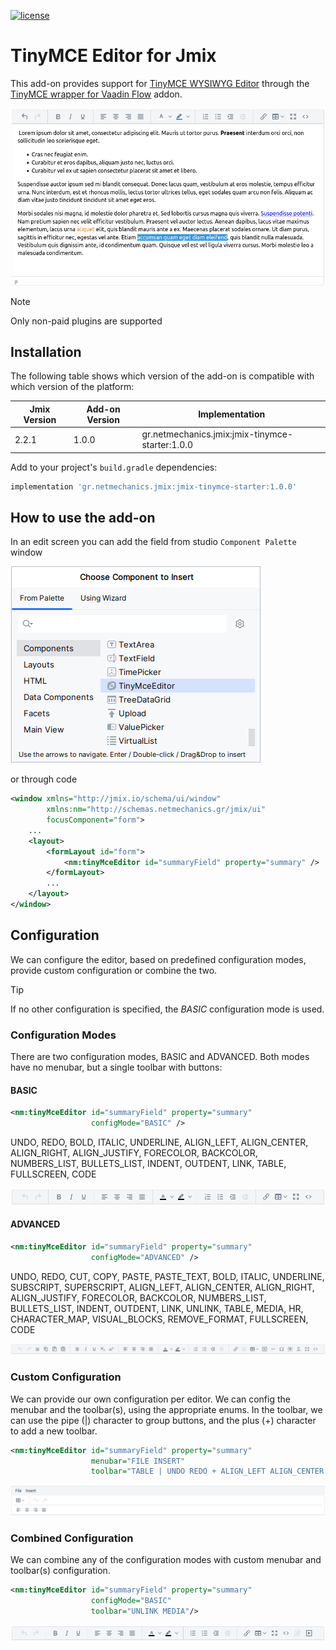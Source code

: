 [![license](https://img.shields.io/badge/license-Apache%20License%202.0-blue.svg?style=flat)](http://www.apache.org/licenses/LICENSE-2.0)

# TinyMCE Editor for Jmix

This add-on provides support for [TinyMCE WYSIWYG Editor](https://www.tiny.cloud/) through the [TinyMCE wrapper for Vaadin Flow](https://vaadin.com/directory/component/tinymce-for-flow) addon.

![](./docs/preview.png)

> [!NOTE]  
> Only non-paid plugins are supported

## Installation

The following table shows which version of the add-on is compatible with which version of the platform:

| Jmix Version | Add-on Version | Implementation                                  |
|--------------|----------------|-------------------------------------------------|
| 2.2.1        | 1.0.0          | gr.netmechanics.jmix:jmix-tinymce-starter:1.0.0 |

Add to your project's `build.gradle` dependencies:

```gradle
implementation 'gr.netmechanics.jmix:jmix-tinymce-starter:1.0.0'
```

## How to use the add-on

In an edit screen you can add the field from studio `Component Palette` window

![](./docs/palette.png)

or through code

```xml
<window xmlns="http://jmix.io/schema/ui/window"
        xmlns:nm="http://schemas.netmechanics.gr/jmix/ui"
        focusComponent="form">
    ...
    <layout>
        <formLayout id="form">
            <nm:tinyMceEditor id="summaryField" property="summary" />
        </formLayout>
        ...
    </layout>
</window>
```

## Configuration

We can configure the editor, based on predefined configuration modes, provide custom configuration or combine the two.

> [!TIP]  
> If no other configuration is specified, the _BASIC_ configuration mode is used.

### Configuration Modes
There are two configuration modes, BASIC and ADVANCED. Both modes have no menubar, but a single toolbar with buttons:

#### BASIC

```xml
<nm:tinyMceEditor id="summaryField" property="summary" 
                  configMode="BASIC" />
```

UNDO, REDO, BOLD, ITALIC, UNDERLINE, ALIGN_LEFT, ALIGN_CENTER, ALIGN_RIGHT, ALIGN_JUSTIFY, FORECOLOR, BACKCOLOR, NUMBERS_LIST, BULLETS_LIST, INDENT, OUTDENT, LINK, TABLE, FULLSCREEN, CODE

![](./docs/preview_basic.png)

#### ADVANCED

```xml
<nm:tinyMceEditor id="summaryField" property="summary" 
                  configMode="ADVANCED" />
```

UNDO, REDO, CUT, COPY, PASTE, PASTE_TEXT, BOLD, ITALIC, UNDERLINE, SUBSCRIPT, SUPERSCRIPT, ALIGN_LEFT, ALIGN_CENTER, ALIGN_RIGHT, ALIGN_JUSTIFY, FORECOLOR, BACKCOLOR, NUMBERS_LIST, BULLETS_LIST, INDENT, OUTDENT, LINK, UNLINK, TABLE, MEDIA, HR, CHARACTER_MAP, VISUAL_BLOCKS, REMOVE_FORMAT, FULLSCREEN, CODE

![](./docs/preview_advanced.png)

### Custom Configuration

We can provide our own configuration per editor. We can config the menubar and the toolbar(s), using the appropriate enums. In  the toolbar, we can use the pipe (|) character to group buttons, and the plus (+) character to add a new toolbar.

```xml
<nm:tinyMceEditor id="summaryField" property="summary" 
                  menubar="FILE INSERT" 
                  toolbar="TABLE | UNDO REDO + ALIGN_LEFT ALIGN_CENTER ALIGN_RIGHT ALIGN_JUSTIFY"/>
```

![](./docs/preview_custom.png)

### Combined Configuration

We can combine any of the configuration modes with custom menubar and toolbar(s) configuration.

```xml
<nm:tinyMceEditor id="summaryField" property="summary" 
                  configMode="BASIC" 
                  toolbar="UNLINK MEDIA"/>
```

![](./docs/preview_combined.png)
